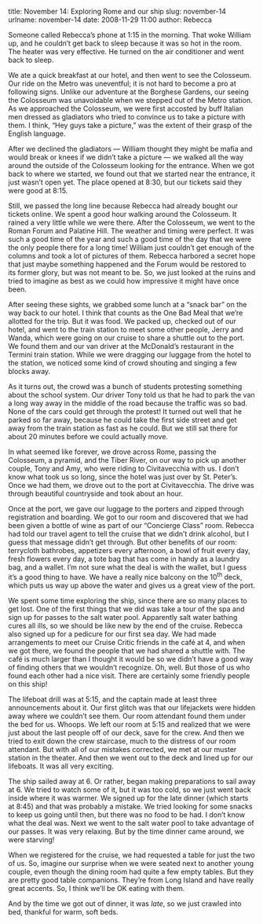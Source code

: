 title: November 14: Exploring Rome and our ship
slug: november-14
urlname: november-14
date: 2008-11-29 11:00
author: Rebecca

Someone called Rebecca&#x02bc;s phone at 1:15 in the morning. That woke William
up, and he couldn&#x02bc;t get back to sleep because it was so hot in the room.
The heater was very effective. He turned on the air conditioner and went back to
sleep.

We ate a quick breakfast at our hotel, and then went to see the Colosseum. Our
ride on the Metro was uneventful; it is not hard to become a pro at following
signs. Unlike our adventure at the Borghese Gardens, our seeing the Colosseum
was unavoidable when we stepped out of the Metro station. As we approached the
Colosseum, we were first accosted by buff Italian men dressed as gladiators who
tried to convince us to take a picture with them. I think, &ldquo;Hey guys take
a picture,&rdquo; was the extent of their grasp of the English language.

After we declined the gladiators &mdash; William thought they might be mafia and
would break or knees if we didn&#x02bc;t take a picture &mdash; we walked all
the way around the outside of the Colosseum looking for the entrance. When we
got back to where we started, we found out that we started near the entrance, it
just wasn&#x02bc;t open yet. The place opened at 8:30, but our tickets said they
were good at 8:15.

Still, we passed the long line because Rebecca had already bought our tickets
online. We spent a good hour walking around the Colosseum. It rained a very
little while we were there. After the Colosseum, we went to the Roman Forum and
Palatine Hill. The weather and timing were perfect. It was such a good time of
the year and such a good time of the day that we were the only people there for
a long time! William just couldn&#x02bc;t get enough of the columns and took a
lot of pictures of them. Rebecca harbored a secret hope that just maybe
something happened and the Forum would be restored to its former glory, but was
not meant to be. So, we just looked at the ruins and tried to imagine as best as
we could how impressive it might have once been.

After seeing these sights, we grabbed some lunch at a &ldquo;snack bar&rdquo; on
the way back to our hotel. I think that counts as the One Bad Meal that
we&#x02bc;re allotted for the trip. But it was food. We packed up, checked out
of our hotel, and went to the train station to meet some other people, Jerry and
Wanda, which were going on our cruise to share a shuttle out to the port. We
found them and our van driver at the McDonald&#x02bc;s restaurant in the Termini
train station. While we were dragging our luggage from the hotel to the station,
we noticed some kind of crowd shouting and singing a few blocks away.

As it turns out, the crowd was a bunch of students protesting something about
the school system. Our driver Tony told us that he had to park the van a long
way away in the middle of the road because the traffic was so bad. None of the
cars could get through the protest! It turned out well that he parked so far
away, because he could take the first side street and get away from the train
station as fast as he could. But we still sat there for about 20 minutes before
we could actually move.

In what seemed like forever, we drove across Rome, passing the Colosseum, a
pyramid, and the Tiber River, on our way to pick up another couple, Tony and
Amy, who were riding to Civitavecchia with us. I don&#x02bc;t know what took us
so long, since the hotel was just over by St. Peter&#x02bc;s. Once we had them,
we drove out to the port at Civitavecchia. The drive was through beautiful
countryside and took about an hour.

Once at the port, we gave our luggage to the porters and zipped through
registration and boarding. We got to our room and discovered that we had been
given a bottle of wine as part of our &ldquo;Concierge Class&rdquo; room.
Rebecca had told our travel agent to tell the cruise that we didn&#x02bc;t drink
alcohol, but I guess that message didn&#x02bc;t get through. But other benefits
of our room: terrycloth bathrobes, appetizers every afternoon, a bowl of fruit
every day, fresh flowers every day, a tote bag that has come in handy as a
laundry bag, and a wallet. I&#x02bc;m not sure what the deal is with the wallet,
but I guess it&#x02bc;s a good thing to have. We have a really nice balcony on
the 10<sup>th</sup> deck, which puts us way up above the water and gives us a
great view of the port.

We spent some time exploring the ship, since there are so many places to get
lost. One of the first things that we did was take a tour of the spa and sign up
for passes to the salt water pool. Apparently salt water bathing cures all ills,
so we should be like new by the end of the cruise. Rebecca also signed up for a
pedicure for our first sea day. We had made arrangements to meet our Cruise
Critic friends in the café at 4, and when we got there, we found the people that
we had shared a shuttle with. The café is much larger than I thought it would be
so we didn&#x02bc;t have a good way of finding others that we wouldn&#x02bc;t
recognize. Oh, well. But those of us who found each other had a nice visit.
There are certainly some friendly people on this ship!

The lifeboat drill was at 5:15, and the captain made at least three
announcements about it. Our first glitch was that our lifejackets were hidden
away where we couldn&#x02bc;t see them. Our room attendant found them under the
bed for us. Whoops. We left our room at 5:15 and realized that we were just
about the last people off of our deck, save for the crew. And then we tried to
exit down the crew staircase, much to the distress of our room attendant. But
with all of our mistakes corrected, we met at our muster station in the theater.
And then we went out to the deck and lined up for our lifeboats. It was all very
exciting.

The ship sailed away at 6. Or rather, began making preparations to sail away at
6. We tried to watch some of it, but it was too cold, so we just went back
inside where it was warmer. We signed up for the late dinner (which starts at
8:45) and that was probably a mistake. We tried looking for some snacks to keep
us going until then, but there was no food to be had. I don&#x02bc;t know what
the deal was. Next we went to the salt water pool to take advantage of our
passes. It was very relaxing. But by the time dinner came around, we were
starving!

When we registered for the cruise, we had requested a table for just the two of
us. So, imagine our surprise when we were seated next to another young couple,
even though the dining room had quite a few empty tables. But they are pretty
good table companions. They&#x02bc;re from Long Island and have really great
accents. So, I think we&#x02bc;ll be OK eating with them.

And by the time we got out of dinner, it was *late*, so we just crawled into
bed, thankful for warm, soft beds.
